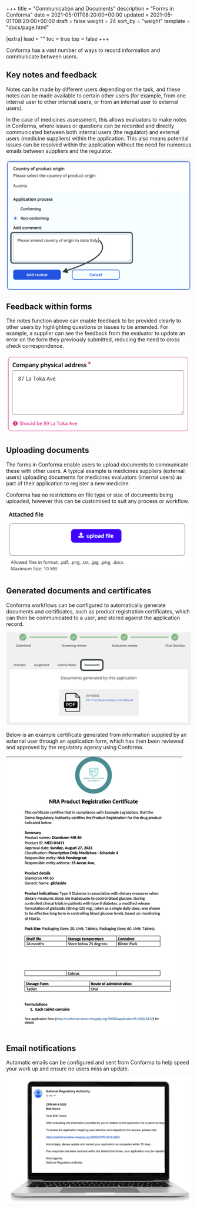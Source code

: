+++
title = "Communication and Documents"
description = "Forms in Conforma"
date = 2021-05-01T08:20:00+00:00
updated = 2021-05-01T08:20:00+00:00
draft = false
weight = 24
sort_by = "weight"
template = "docs/page.html"

[extra]
lead = ""
toc = true
top = false
+++

Conforma has a vast number of ways to record information and communicate between users. 

## Key notes and feedback

Notes can be made by different users depending on the task, and these notes can be made available to certain other users (for example, from one internal user to other internal users, or from an internal user to external users).

In the case of medicines assessment, this allows evaluators to make notes in Conforma, where issues or questions can be recorded and directly communicated between both internal users (the regulator) and external users (medicine suppliers) within the application. This also means potential issues can be resolved within the application without the need for numerous emails between suppliers and the regulator.

![reviewnotes](/docs/about/demo/keynotes2.png)

## Feedback within forms

The notes function above can enable feedback to be provided clearly to other users by highlighting questions or issues to be amended. For example, a supplier can see the feedback from the evaluator to update an error on the form they previously submitted, reducing the need to cross check correspondence.

![feedback](/docs/about/demo/feedback.png)

## Uploading documents

The forms in Conforma enable users to upload documents to communicate these with other users. A typical example is medicines suppliers (external users) uploading documents for medicines evaluators (internal users) as part of their application to register a new medicine. 

Conforma has no restrictions on file type or size of documents being uploaded, however this can be customised to suit any process or workflow. 

![uploads](/docs/about/demo/Uploads.png)

## Generated documents and certificates

Conforma workflows can be configured to automatically generate documents and certificates, such as product registration certificates, which can then be communicated to a user, and stored against the application record.

![cert](/docs/about/demo/cert2.png)

Below is an example certificate generated from information supplied by an external user through an application form, which has then been reviewed and approved by the regulatory agency using Conforma.

![certicate example](/docs/about/demo/NRAcert.png)

## Email notifications

Automatic emails can be configured and sent from Conforma to help speed your work up and ensure no users miss an update.

![email](/docs/about/demo/emailnotification.png)